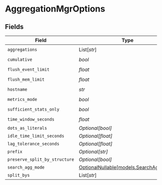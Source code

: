 # AggregationMgrOptions


## Fields

| Field                                                                | Type                                                                 | Required                                                             | Description                                                          |
| -------------------------------------------------------------------- | -------------------------------------------------------------------- | -------------------------------------------------------------------- | -------------------------------------------------------------------- |
| `aggregations`                                                       | List[*str*]                                                          | :heavy_check_mark:                                                   | N/A                                                                  |
| `cumulative`                                                         | *bool*                                                               | :heavy_check_mark:                                                   | N/A                                                                  |
| `flush_event_limit`                                                  | *float*                                                              | :heavy_check_mark:                                                   | N/A                                                                  |
| `flush_mem_limit`                                                    | *float*                                                              | :heavy_check_mark:                                                   | N/A                                                                  |
| `hostname`                                                           | *str*                                                                | :heavy_check_mark:                                                   | N/A                                                                  |
| `metrics_mode`                                                       | *bool*                                                               | :heavy_check_mark:                                                   | N/A                                                                  |
| `sufficient_stats_only`                                              | *bool*                                                               | :heavy_check_mark:                                                   | N/A                                                                  |
| `time_window_seconds`                                                | *float*                                                              | :heavy_check_mark:                                                   | N/A                                                                  |
| `dots_as_literals`                                                   | *Optional[bool]*                                                     | :heavy_minus_sign:                                                   | N/A                                                                  |
| `idle_time_limit_seconds`                                            | *Optional[float]*                                                    | :heavy_minus_sign:                                                   | N/A                                                                  |
| `lag_tolerance_seconds`                                              | *Optional[float]*                                                    | :heavy_minus_sign:                                                   | N/A                                                                  |
| `prefix`                                                             | *Optional[str]*                                                      | :heavy_minus_sign:                                                   | N/A                                                                  |
| `preserve_split_by_structure`                                        | *Optional[bool]*                                                     | :heavy_minus_sign:                                                   | N/A                                                                  |
| `search_agg_mode`                                                    | [OptionalNullable[models.SearchAggMode]](../models/searchaggmode.md) | :heavy_minus_sign:                                                   | N/A                                                                  |
| `split_bys`                                                          | List[*str*]                                                          | :heavy_minus_sign:                                                   | N/A                                                                  |